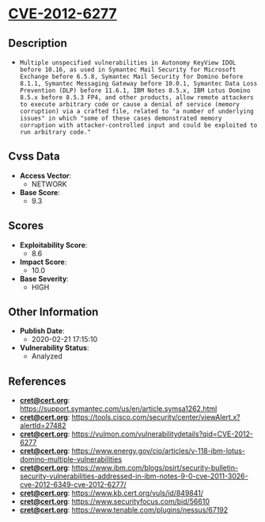 
# [CVE-2012-6277](https://cve.mitre.org/cgi-bin/cvename.cgi?name=CVE-2012-6277)

## Description

- `Multiple unspecified vulnerabilities in Autonomy KeyView IDOL before 10.16, as used in Symantec Mail Security for Microsoft Exchange before 6.5.8, Symantec Mail Security for Domino before 8.1.1, Symantec Messaging Gateway before 10.0.1, Symantec Data Loss Prevention (DLP) before 11.6.1, IBM Notes 8.5.x, IBM Lotus Domino 8.5.x before 8.5.3 FP4, and other products, allow remote attackers to execute arbitrary code or cause a denial of service (memory corruption) via a crafted file, related to "a number of underlying issues" in which "some of these cases demonstrated memory corruption with attacker-controlled input and could be exploited to run arbitrary code."`

## Cvss Data

- **Access Vector**:
  - NETWORK
- **Base Score**:
  - 9.3

## Scores

- **Exploitability Score**:
  - 8.6
- **Impact Score**:
  - 10.0
- **Base Severity**:
  - HIGH

## Other Information

- **Publish Date**:
  - 2020-02-21 17:15:10
- **Vulnerability Status**:
  - Analyzed

## References

- **cret@cert.org**: https://support.symantec.com/us/en/article.symsa1262.html
- **cret@cert.org**: https://tools.cisco.com/security/center/viewAlert.x?alertId=27482
- **cret@cert.org**: https://vulmon.com/vulnerabilitydetails?qid=CVE-2012-6277
- **cret@cert.org**: https://www.energy.gov/cio/articles/v-118-ibm-lotus-domino-multiple-vulnerabilities
- **cret@cert.org**: https://www.ibm.com/blogs/psirt/security-bulletin-security-vulnerabilities-addressed-in-ibm-notes-9-0-cve-2011-3026-cve-2012-6349-cve-2012-6277/
- **cret@cert.org**: https://www.kb.cert.org/vuls/id/849841/
- **cret@cert.org**: https://www.securityfocus.com/bid/56610
- **cret@cert.org**: https://www.tenable.com/plugins/nessus/67192
